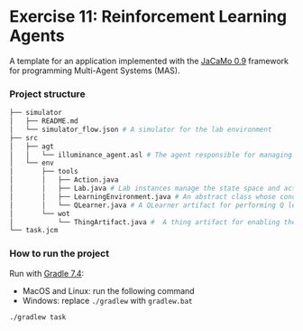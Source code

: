 # Exercise 11: Reinforcement Learning Agents

A template for an application implemented with the [JaCaMo 0.9](http://jacamo.sourceforge.net/?page_id=40) framework for programming Multi-Agent Systems (MAS).

### Project structure
```bash
├── simulator
│   ├── README.md
│   └── simulator_flow.json # A simulator for the lab environment 
├── src
│   ├── agt
│   │   └── illuminance_agent.asl # The agent responsible for managing the light level in the lab
│   └── env
│       ├── tools
│       │   ├── Action.java 
│       │   ├── Lab.java # Lab instances manage the state space and action space of a lab environment (simulated or real) - extends LearningEnvironment
│       │   ├── LearningEnvironment.java # An abstract class whose concrete classes help in learning environments
│       │   └── QLearner.java # A QLearner artifact for performing Q learning in lab environments
│       └── wot
│           └── ThingArtifact.java #  A thing artifact for enabling the interaction with a Thing based on a W3C Web of Things Thing Description
└── task.jcm
```

### How to run the project
Run with [Gradle 7.4](https://gradle.org/): 
- MacOS and Linux: run the following command
- Windows: replace `./gradlew` with `gradlew.bat`

```shell
./gradlew task
```
